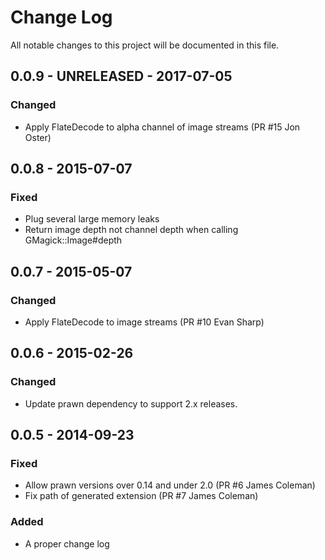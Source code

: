 # Change Log
All notable changes to this project will be documented in this file.

## 0.0.9 - UNRELEASED - 2017-07-05
### Changed
- Apply FlateDecode to alpha channel of image streams (PR #15 Jon Oster)

## 0.0.8 - 2015-07-07
### Fixed
- Plug several large memory leaks
- Return image depth not channel depth when calling GMagick::Image#depth

## 0.0.7 - 2015-05-07
### Changed
- Apply FlateDecode to image streams (PR #10 Evan Sharp)

## 0.0.6 - 2015-02-26
### Changed
- Update prawn dependency to support 2.x releases.

## 0.0.5 - 2014-09-23

### Fixed
- Allow prawn versions over 0.14 and under 2.0 (PR #6 James Coleman)
- Fix path of generated extension (PR #7 James Coleman)

### Added
- A proper change log
